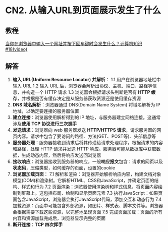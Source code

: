 # CN2. 从输入URL到页面展示发生了什么  
 

## 教程  
  
[当你在浏览器中输入一个网址并按下回车键时会发生什么？计算机知识 #18(video)](https://www.youtube.com/watch?v=vvpCnjyjTuU)  


  
## 解答  

1. **输⼊ URL(Uniform Resource Locator) 并解析**：
    1.1 用户在浏览器地址栏中输入 URL
    1.2 输⼊ URL 后，浏览器会解析出协议、主机、端⼝、路径等信息，并构造⼀个 HTTP 请求
    1.3 浏览器会根据请求头判断是否有 **HTTP 缓存**，并根据是否有缓存决定是从服务器获取资源还是使用缓存资源
2. **DNS 域名解析**：浏览器通过 DNS(Domain Name System) 将域名解析为 IP 地址，以确定要连接的服务器位置  
3. **建立连接**：浏览器使用解析得到的 IP 地址，与服务器建立网络连接。这通常涉及**使用 TCP 协议进行三次握手**
4. **发送请求**：浏览器向 web 服务器发送 **HTTP/HTTPS 请求**，请求服务器的网页内容。请求中包含了要访问的路径、方法(GET、POST等)、头部信息等
5. **服务器处理**：服务器接收到请求后将其传递给请求处理程序，根据请求的内容和路径，处理 HTTP 请求并发送 HTTP 响应。服务器可能从数据库中获取数据，生成动态内容，然后将响应发送回浏览器
6. **接收响应**：浏览器接收到服务器的响应，一般**响应报文**包含：请求的网页以及**状态码**，压缩类型，如何缓存的页面，设置的cookie
7. **浏览器加载页面**：
    7.1 解析和渲染：浏览器开始解析响应内容，构建文档对象模型(DOM)和渲染树。它解析HTML、CSS和JavaScript，并确定页面的结构、样式和行为
    7.2 页面渲染：浏览器使用渲染树和样式信息，将页面内容绘制到屏幕上。这包括布局、绘制和显示页面元素
    7.3 执行JavaScript：如果页面包含JavaScript，浏览器会执行JavaScript代码，添加交互和动态行为
    7.4 加载资源：页面中可能包含外部资源，如图片、样式表、脚本文件等。浏览器会根据需要下载这些资源，以完整地呈现页面
    7.5 完成页面加载：页面的所有内容和资源加载完成后，浏览器显示完整的页面
8. **断开连接**：**TCP 四次挥手**